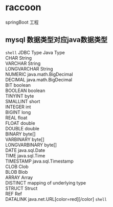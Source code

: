 # raccoon
springBoot 工程

## mysql 数据类型对应java数据类型
`shell`
JDBC Type           Java Type  
CHAR                String  
VARCHAR             String  
LONGVARCHAR         String  
NUMERIC             java.math.BigDecimal  
DECIMAL             java.math.BigDecimal  
BIT             boolean  
BOOLEAN             boolean  
TINYINT             byte  
SMALLINT            short  
INTEGER             int  
BIGINT              long  
REAL                float  
FLOAT               double  
DOUBLE              double  
BINARY              byte[]  
VARBINARY           byte[]  
LONGVARBINARY               byte[]  
DATE                java.sql.Date  
TIME                java.sql.Time  
TIMESTAMP           java.sql.Timestamp  
CLOB                Clob  
BLOB                Blob  
ARRAY               Array  
DISTINCT            mapping of underlying type  
STRUCT              Struct  
REF                         Ref  
DATALINK            java.net.URL[color=red][/color]
`shell`
